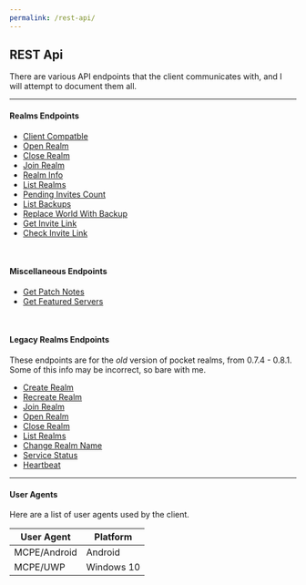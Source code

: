 ```yaml
---
permalink: /rest-api/
---
```

## REST Api
There are various API endpoints that the client communicates with, and I will attempt to document them all.
<br>

---

#### Realms Endpoints
* [Client Compatble](realms/client-compatible/)  
* [Open Realm](realms/open-world/)  
* [Close Realm](realms/close-world/)  
* [Join Realm](realms/join-world/)  
* [Realm Info](realms/world-info/)  
* [List Realms](realms/list-worlds/)  
* [Pending Invites Count](realms/pending-invites-count/)
* [List Backups](realms/list-backups/)  
* [Replace World With Backup](realms/replace-world-with-backup/)   
* [Get Invite Link](realms/get-invite-link/)  
* [Check Invite Link](realms/check-invite-link/)  

<br>

#### Miscellaneous Endpoints
* [Get Patch Notes](misc/patch-notes/)  
* [Get Featured Servers](misc/featured-servers/)  

<br>

#### Legacy Realms Endpoints
These endpoints are for the *old* version of pocket realms, from 0.7.4 - 0.8.1. Some of this info may be incorrect, so bare with me.  

* [Create Realm](realms/legacy/create-realm/)  
* [Recreate Realm](realms/legacy/recreate-realm/)  
* [Join Realm](realms/legacy/join-realm/)  
* [Open Realm](realms/legacy/open-realm/)  
* [Close Realm](realms/legacy/close-realms/)  
* [List Realms](realms/legacy/list-realms/)  
* [Change Realm Name](realms/legacy/realm-name/)  
* [Service Status](realms/legacy/status/)  
* [Heartbeat](realms/legacy/heartbeat/)  

---

#### User Agents
Here are a list of user agents used by the client.

| User Agent   | Platform   |
| ------------ | ---------- |
| MCPE/Android | Android    |
| MCPE/UWP     | Windows 10 |
